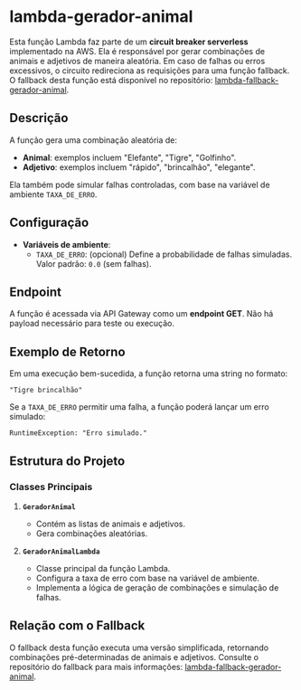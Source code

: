 # lambda-gerador-animal

Esta função Lambda faz parte de um **circuit breaker serverless** implementado na AWS. Ela é responsável por gerar combinações de animais e adjetivos de maneira aleatória. Em caso de falhas ou erros excessivos, o circuito redireciona as requisições para uma função fallback. O fallback desta função está disponível no repositório: [lambda-fallback-gerador-animal](https://github.com/CarlosGRSchneider/lambda-fallback-gerador-animal).

## Descrição

A função gera uma combinação aleatória de:
- **Animal**: exemplos incluem "Elefante", "Tigre", "Golfinho".
- **Adjetivo**: exemplos incluem "rápido", "brincalhão", "elegante".

Ela também pode simular falhas controladas, com base na variável de ambiente `TAXA_DE_ERRO`.

## Configuração

- **Variáveis de ambiente**:
  - `TAXA_DE_ERRO`: (opcional) Define a probabilidade de falhas simuladas. Valor padrão: `0.0` (sem falhas).

## Endpoint

A função é acessada via API Gateway como um **endpoint GET**. Não há payload necessário para teste ou execução.

## Exemplo de Retorno

Em uma execução bem-sucedida, a função retorna uma string no formato:

```
"Tigre brincalhão"
```

Se a `TAXA_DE_ERRO` permitir uma falha, a função poderá lançar um erro simulado:

```
RuntimeException: "Erro simulado."
```

## Estrutura do Projeto

### Classes Principais

1. **`GeradorAnimal`**
   - Contém as listas de animais e adjetivos.
   - Gera combinações aleatórias.

2. **`GeradorAnimalLambda`**
   - Classe principal da função Lambda.
   - Configura a taxa de erro com base na variável de ambiente.
   - Implementa a lógica de geração de combinações e simulação de falhas.

## Relação com o Fallback

O fallback desta função executa uma versão simplificada, retornando combinações pré-determinadas de animais e adjetivos. Consulte o repositório do fallback para mais informações: [lambda-fallback-gerador-animal](https://github.com/CarlosGRSchneider/lambda-fallback-gerador-animal).
